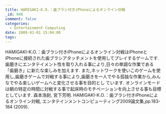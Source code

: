 ```yaml
---
title: HAMIGAKI-K.O.：歯ブラシ付きiPhoneによるオンライン対戦
_id: 946
comment: false
categories:
  - Entertainment Computing
date: 2009-01-01 15:04:00
tags:
---
```


HAMIGAKI-K.O.：歯ブラシ付きiPhoneによるオンライン対戦はiPhoneとiPhoneに接続された歯ブラシアタッチメントを使用してプレイするゲームです.
歯磨きにエンタテイメント性を取り入れる事により,日々の単調な作業である「歯磨き」に新たな楽しみを加えます.
また,ネットワークを使いこのゲームを使用し,歯磨きゲームで対戦する事により,歯磨きを一人でやる孤独な作業から,みんなでやる楽しいゲームへと変化させる事を目的とし ています.
オンラインモードは朝の特定の時間に対戦する事で起床時のモチベーションを向上させる事も目標としています.
 森本浩尉, 宮下芳明.  HAMIGAKI-K.O.：歯ブラシ付きiPhoneによるオンライン対戦, エンタテインメントコンピューティング2009論文集,pp.183-184 (2009).

<object width="560" height="340"><embed height="340" type="application/x-shockwave-flash" width="560" src="http://www.youtube.com/v/Cx52iGuT718&amp;hl=ja&amp;fs=1&amp;rel=0" allowfullscreen="true" allowscriptaccess="always"></object>
